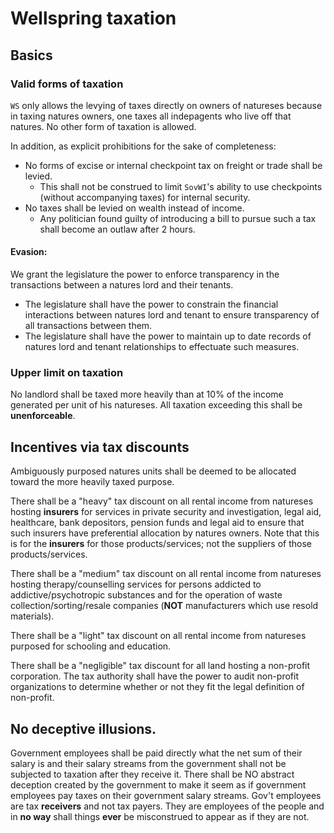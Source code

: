 # Wellspring taxation

## Basics

### Valid forms of taxation
`WS` only allows the levying of taxes directly on owners of natureses because in taxing natures owners, one taxes all indepagents who live off that natures. No other form of taxation is allowed.

In addition, as explicit prohibitions for the sake of completeness:
- No forms of excise or internal checkpoint tax on freight or trade shall be levied.
  - This shall not be construed to limit `SovWI`'s ability to use checkpoints (without accompanying taxes) for internal security.
- No taxes shall be levied on wealth instead of income.
  - Any politician found guilty of introducing a bill to pursue such a tax shall become an outlaw after 2 hours.

#### Evasion:

We grant the legislature the power to enforce transparency in the transactions between a natures lord and their tenants.

- The legislature shall have the power to constrain the financial interactions between natures lord and tenant to ensure transparency of all transactions between them.
- The legislature shall have the power to maintain up to date records of natures lord and tenant relationships to effectuate such measures.

### Upper limit on taxation

No landlord shall be taxed more heavily than at 10% of the income generated per unit of his natureses. All taxation exceeding this shall be **unenforceable**.

## Incentives via tax discounts

Ambiguously purposed natures units shall be deemed to be allocated toward the more heavily taxed purpose.

There shall be a "heavy" tax discount on all rental income from natureses hosting **insurers** for services in private security and investigation, legal aid, healthcare, bank depositors, pension funds and legal aid to ensure that such insurers have preferential allocation by natures owners. Note that this is for the **insurers** for those products/services; not the suppliers of those products/services.

There shall be a "medium" tax discount on all rental income from natureses hosting therapy/counselling services for persons addicted to addictive/psychotropic substances and for the operation of waste collection/sorting/resale companies (**NOT** manufacturers which use resold materials).

There shall be a "light" tax discount on all rental income from natureses purposed for schooling and education.

There shall be a "negligible" tax discount for all land hosting a non-profit corporation. The tax authority shall have the power to audit non-profit organizations to determine whether or not they fit the legal definition of non-profit.

## No deceptive illusions.

Government employees shall be paid directly what the net sum of their salary is and their salary streams from the government shall not be subjected to taxation after they receive it. There shall be NO abstract deception created by the government to make it seem as if government employees pay taxes on their government salary streams. Gov't employees are tax **receivers** and not tax payers. They are employees of the people and in **no way** shall things **ever** be misconstrued to appear as if they are not.
